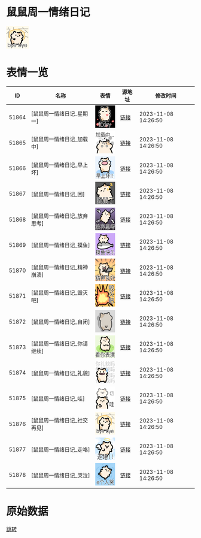 # 鼠鼠周一情绪日记

<img src="./cover.png" height="60" alt="cover" />

# 表情一览

|ID|名称|表情|源地址|修改时间|
|----|----|----|----|----|
|51864|[鼠鼠周一情绪日记_星期一]|<img src="./pic/051864_%5B鼠鼠周一情绪日记_星期一%5D.png" height="60" alt="星期一"/>|[链接](https://i0.hdslb.com/bfs/garb/e3360bdef3e4b9b007d1d72a6a0a645253565ceb.png)|2023-11-08 14:26:50|
|51865|[鼠鼠周一情绪日记_加载中]|<img src="./pic/051865_%5B鼠鼠周一情绪日记_加载中%5D.png" height="60" alt="加载中"/>|[链接](https://i0.hdslb.com/bfs/garb/ff5f2a2112631910b7c69380d3bb714f464cc33f.png)|2023-11-08 14:26:50|
|51866|[鼠鼠周一情绪日记_早上坏]|<img src="./pic/051866_%5B鼠鼠周一情绪日记_早上坏%5D.png" height="60" alt="早上坏"/>|[链接](https://i0.hdslb.com/bfs/garb/5c5ddee5b81c8af9e848bbb7fce14dc5e784a330.png)|2023-11-08 14:26:50|
|51867|[鼠鼠周一情绪日记_困]|<img src="./pic/051867_%5B鼠鼠周一情绪日记_困%5D.png" height="60" alt="困"/>|[链接](https://i0.hdslb.com/bfs/garb/723d1c31bdeb904708500caca168a454af9d250c.png)|2023-11-08 14:26:50|
|51868|[鼠鼠周一情绪日记_放弃思考]|<img src="./pic/051868_%5B鼠鼠周一情绪日记_放弃思考%5D.png" height="60" alt="放弃思考"/>|[链接](https://i0.hdslb.com/bfs/garb/d5bbab78446aabb1c04e0e6fa7bd9bc73e2a1a25.png)|2023-11-08 14:26:50|
|51869|[鼠鼠周一情绪日记_摸鱼]|<img src="./pic/051869_%5B鼠鼠周一情绪日记_摸鱼%5D.png" height="60" alt="摸鱼"/>|[链接](https://i0.hdslb.com/bfs/garb/ac66ee343b1e6f9f433886892991a96e4ba3f8f2.png)|2023-11-08 14:26:50|
|51870|[鼠鼠周一情绪日记_精神崩溃]|<img src="./pic/051870_%5B鼠鼠周一情绪日记_精神崩溃%5D.png" height="60" alt="精神崩溃"/>|[链接](https://i0.hdslb.com/bfs/garb/ab4162623948ce2e2f27c32058ad94259705fbdf.png)|2023-11-08 14:26:50|
|51871|[鼠鼠周一情绪日记_毁灭吧]|<img src="./pic/051871_%5B鼠鼠周一情绪日记_毁灭吧%5D.png" height="60" alt="毁灭吧"/>|[链接](https://i0.hdslb.com/bfs/garb/5617ba9955bf8bc750fc5b7f502ed3701d179377.png)|2023-11-08 14:26:50|
|51872|[鼠鼠周一情绪日记_自闭]|<img src="./pic/051872_%5B鼠鼠周一情绪日记_自闭%5D.png" height="60" alt="自闭"/>|[链接](https://i0.hdslb.com/bfs/garb/fa19acb3bae52afeb406eb1dfd9a6923419c6b12.png)|2023-11-08 14:26:50|
|51873|[鼠鼠周一情绪日记_你请继续]|<img src="./pic/051873_%5B鼠鼠周一情绪日记_你请继续%5D.png" height="60" alt="你请继续"/>|[链接](https://i0.hdslb.com/bfs/garb/fe381c38f9c435fd084697afc97138b14ad3f10f.png)|2023-11-08 14:26:50|
|51874|[鼠鼠周一情绪日记_礼貌]|<img src="./pic/051874_%5B鼠鼠周一情绪日记_礼貌%5D.png" height="60" alt="礼貌"/>|[链接](https://i0.hdslb.com/bfs/garb/725574f0136d79311450a72ba219dd11a929f8e7.png)|2023-11-08 14:26:50|
|51875|[鼠鼠周一情绪日记_哇]|<img src="./pic/051875_%5B鼠鼠周一情绪日记_哇%5D.png" height="60" alt="哇"/>|[链接](https://i0.hdslb.com/bfs/garb/65e1330eff3176c218f395abfa6aa45307bb2ee8.png)|2023-11-08 14:26:50|
|51876|[鼠鼠周一情绪日记_社交再见]|<img src="./pic/051876_%5B鼠鼠周一情绪日记_社交再见%5D.png" height="60" alt="社交再见"/>|[链接](https://i0.hdslb.com/bfs/garb/86d4ceda8933e602149a8724af13ec157d944b30.png)|2023-11-08 14:26:50|
|51877|[鼠鼠周一情绪日记_走咯]|<img src="./pic/051877_%5B鼠鼠周一情绪日记_走咯%5D.png" height="60" alt="走咯"/>|[链接](https://i0.hdslb.com/bfs/garb/784a1752eafbf9bf4f7bf4058809c86afe2d7ccc.png)|2023-11-08 14:26:50|
|51878|[鼠鼠周一情绪日记_哭泣]|<img src="./pic/051878_%5B鼠鼠周一情绪日记_哭泣%5D.png" height="60" alt="哭泣"/>|[链接](https://i0.hdslb.com/bfs/garb/03d1c075fc68bad1390817030dce3433295d5296.png)|2023-11-08 14:26:50|

# 原始数据

[跳转](./raw.json)


